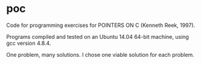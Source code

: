 # poc
Code for programming exercises for POINTERS ON C (Kenneth Reek, 1997).

Programs compiled and tested on an Ubuntu 14.04 64-bit machine, using gcc version 4.8.4.

One problem, many solutions.
I chose one viable solution for each problem.
